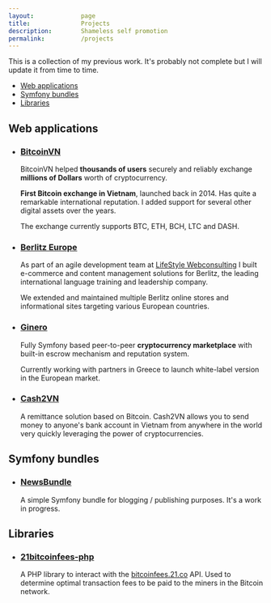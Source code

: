 ```yaml
---
layout:             page
title:              Projects
description:        Shameless self promotion
permalink:          /projects
---
```


This is a collection of my previous work. It's probably not complete but I will update it from time to time.

* [Web applications](#web-applications)
* [Symfony bundles](#symfony-bundles)
* [Libraries](#libraries)

## Web applications

* ### [BitcoinVN](https://bitcoinvn.io/en)

    BitcoinVN helped **thousands of users** securely and reliably exchange **millions of Dollars** worth of cryptocurrency.
    
    **First Bitcoin exchange in Vietnam**, launched back in 2014. Has quite a remarkable international reputation.
    I added support for several other digital assets over the years.

    The exchange currently supports BTC, ETH, BCH, LTC and DASH.
    
* ### [Berlitz Europe](https://www.berlitz.at)
    As part of an agile development team at [LifeStyle Webconsulting](https://www.life-style.de) I built e-commerce and content management solutions for Berlitz, the leading international language training and leadership company.

    We extended and maintained multiple Berlitz online stores and informational sites targeting various European countries. 

* ### [Ginero](https://ginero.io)
    Fully Symfony based peer-to-peer **cryptocurrency marketplace** with built-in escrow mechanism and reputation system.

    Currently working with partners in Greece to launch white-label version in the European market. 
    
* ### [Cash2VN](https://www.cash2vn.com)
    A remittance solution based on Bitcoin.
    Cash2VN allows you to send money to anyone's bank account in Vietnam from anywhere in the world very quickly leveraging the power of cryptocurrencies.
    
## Symfony bundles

* ### [NewsBundle](https://packagist.org/packages/sonofliberty/news-bundle)
    A simple Symfony bundle for blogging / publishing purposes. It's a work in progress.
    
## Libraries

* ### [21bitcoinfees-php](https://packagist.org/packages/bitcoinvietnam/21bitcoinfees-php)
    A PHP library to interact with the [bitcoinfees.21.co](https://bitcoinfees.earn.com/) API.
    Used to determine optimal transaction fees to be paid to the miners in the Bitcoin network.